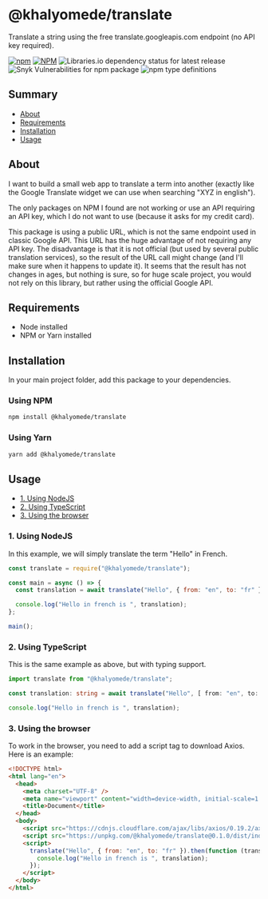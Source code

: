 # @khalyomede/translate

Translate a string using the free translate.googleapis.com endpoint (no API key required).

[![npm](https://img.shields.io/npm/v/@khalyomede/translate)](https://www.npmjs.com/package/@khalyomede/translate) [![NPM](https://img.shields.io/npm/l/@khalyomede/translate)](https://github.com/khalyomede/translate/blob/master/LICENSE) ![Libraries.io dependency status for latest release](https://img.shields.io/librariesio/release/npm/@khalyomede/translate) ![Snyk Vulnerabilities for npm package](https://img.shields.io/snyk/vulnerabilities/npm/@khalyomede/translate) ![npm type definitions](https://img.shields.io/npm/types/@khalyomede/translate)

## Summary

- [About](#about)
- [Requirements](#requirements)
- [Installation](#installation)
- [Usage](#usage)

## About

I want to build a small web app to translate a term into another (exactly like the Google Translate widget we can use when searching "XYZ in english").

The only packages on NPM I found are not working or use an API requiring an API key, which I do not want to use (because it asks for my credit card).

This package is using a public URL, which is not the same endpoint used in classic Google API. This URL has the huge advantage of not requiring any API key. The disadvantage is that it is not official (but used by several public translation services), so the result of the URL call might change (and I'll make sure when it happens to update it). It seems that the result has not changes in ages, but nothing is sure, so for huge scale project, you would not rely on this library, but rather using the official Google API.

## Requirements

- Node installed
- NPM or Yarn installed

## Installation

In your main project folder, add this package to your dependencies.

### Using NPM

```bash
npm install @khalyomede/translate
```

### Using Yarn

```bash
yarn add @khalyomede/translate
```

## Usage

- [1. Using NodeJS](#1-using-nodejs)
- [2. Using TypeScript](#2-using-typescript)
- [3. Using the browser](#3-using-the-browser)

### 1. Using NodeJS

In this example, we will simply translate the term "Hello" in French.

```javascript
const translate = require("@khalyomede/translate");

const main = async () => {
  const translation = await translate("Hello", { from: "en", to: "fr" });

  console.log("Hello in french is ", translation);
};

main();
```

### 2. Using TypeScript

This is the same example as above, but with typing support.

```typescript
import translate from "@khalyomede/translate";

const translation: string = await translate("Hello", [ from: "en", to: "fr" ]);

console.log("Hello in french is ", translation);
```

### 3. Using the browser

To work in the browser, you need to add a script tag to download Axios. Here is an example:

```html
<!DOCTYPE html>
<html lang="en">
  <head>
    <meta charset="UTF-8" />
    <meta name="viewport" content="width=device-width, initial-scale=1.0" />
    <title>Document</title>
  </head>
  <body>
    <script src="https://cdnjs.cloudflare.com/ajax/libs/axios/0.19.2/axios.min.js"></script>
    <script src="https://unpkg.com/@khalyomede/translate@0.1.0/dist/index.min.js"></script>
    <script>
      translate("Hello", { from: "en", to: "fr" }).then(function (translation) {
        console.log("Hello in french is ", translation);
      });
    </script>
  </body>
</html>
```
